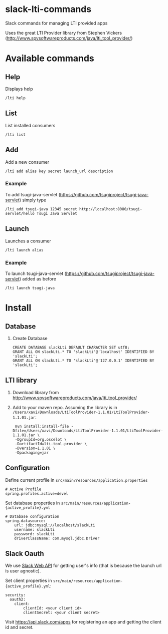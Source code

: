 # slack-lti-commands
Slack commands for managing LTI provided apps

Uses the great LTI Provider library from Stephen Vickers (http://www.spvsoftwareproducts.com/java/lti_tool_provider/)

# Available commands

## Help
Displays help

    /lti help
    
## List
List installed consumers
    
    /lti list

## Add
Add a new consumer

    /lti add alias key secret launch_url description

### Example

To add tsugi-java-servlet (https://github.com/tsugiproject/tsugi-java-servlet) simply type

    /lti add tsugi-java 12345 secret http://localhost:8080/tsugi-servlet/hello Tsugi Java Servlet
    
## Launch

Launches a consumer

    /lti launch alias
    
### Example

To launch tsugi-java-servlet (https://github.com/tsugiproject/tsugi-java-servlet) added as before

    /lti launch tsugi-java
    
# Install
 
## Database
 
 1. Create Database
 
        CREATE DATABASE slackLti DEFAULT CHARACTER SET utf8;
        GRANT ALL ON slackLti.* TO 'slackLti'@'localhost' IDENTIFIED BY 'slackLti';
        GRANT ALL ON slackLti.* TO 'slackLti'@'127.0.0.1' IDENTIFIED BY 'slackLti';
    
    
## LTI library

1. Download library from http://www.spvsoftwareproducts.com/java/lti_tool_provider/
2. Add to your maven repo. Assuming the library is in `/Users/xavi/Downloads/LtiToolProvider-1.1.01/LtiToolProvider-1.1.01.jar`:

        mvn install:install-file -Dfile=/Users/xavi/Downloads/LtiToolProvider-1.1.01/LtiToolProvider-1.1.01.jar \
        -DgroupId=org.oscelot \ 
        -DartifactId=lti-tool-provider \ 
        -Dversion=1.1.01 \
        -Dpackaging=jar
    
## Configuration
 
Define current profile in `src/main/resources/application.properties`
 
    # Active Profile
    spring.profiles.active=devel

Set database properties in `src/main/resources/application-{active_profile}.yml`

    # Database configuration
    spring.datasource:
        url: jdbc:mysql://localhost/slackLti
        username: slackLti
        password: slackLti
        driverClassName: com.mysql.jdbc.Driver

## Slack Oauth

We use [Slack Web API](https://api.slack.com/web) for getting user's info (that is because the launch url is user agnostic).

Set client properties in `src/main/resources/application-{active_profile}.yml`:

    security:
      oauth2:
        client:
            clientId: <your client id>
            clientSecret: <your client secret>
            
Visit https://api.slack.com/apps for registering an app and getting the client id and secret.
